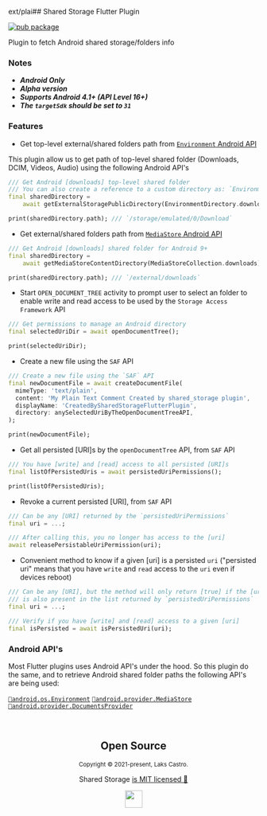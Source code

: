 ext/plai## Shared Storage Flutter Plugin

[![pub package](https://img.shields.io/pub/v/shared_storage.svg)](https://pub.dartlang.org/packages/shared_storage)

Plugin to fetch Android shared storage/folders info

### Notes

- _**Android Only**_
- _**Alpha version**_
- _**Supports Android 4.1+ (API Level 16+)**_
- _**The `targetSdk` should be set to `31`**_

### Features

- Get top-level external/shared folders path from [`Environment` Android API](https://developer.android.com/reference/android/os/Environment)

This plugin allow us to get path of top-level shared folder (Downloads, DCIM, Videos, Audio) using the following Android API's

```dart
/// Get Android [downloads] top-level shared folder
/// You can also create a reference to a custom directory as: `EnvironmentDirectory.custom('Custom Folder')`
final sharedDirectory =
    await getExternalStoragePublicDirectory(EnvironmentDirectory.downloads);

print(sharedDirectory.path); /// `/storage/emulated/0/Download`
```

- Get external/shared folders path from [`MediaStore` Android API](https://developer.android.com/training/data-storage/shared/media)

```dart
/// Get Android [downloads] shared folder for Android 9+
final sharedDirectory =
    await getMediaStoreContentDirectory(MediaStoreCollection.downloads);

print(sharedDirectory.path); /// `/external/downloads`
```

- Start `OPEN_DOCUMENT_TREE` activity to prompt user to select an folder to enable write and read access to be used by the `Storage Access Framework` API

```dart
/// Get permissions to manage an Android directory
final selectedUriDir = await openDocumentTree();

print(selectedUriDir);
```

- Create a new file using the `SAF` API

```dart
/// Create a new file using the `SAF` API
final newDocumentFile = await createDocumentFile(
  mimeType: 'text/plain',
  content: 'My Plain Text Comment Created by shared_storage plugin',
  displayName: 'CreatedBySharedStorageFlutterPlugin',
  directory: anySelectedUriByTheOpenDocumentTreeAPI,
);

print(newDocumentFile);
```

- Get all persisted [URI]s by the `openDocumentTree` API, from `SAF` API

```dart
/// You have [write] and [read] access to all persisted [URI]s
final listOfPersistedUris = await persistedUriPermissions();

print(listOfPersistedUris);
```

- Revoke a current persisted [URI], from `SAF` API

```dart
/// Can be any [URI] returned by the `persistedUriPermissions`
final uri = ...;

/// After calling this, you no longer has access to the [uri]
await releasePersistableUriPermission(uri);
```

- Convenient method to know if a given [uri] is a persisted `uri` ("persisted uri" means that you have `write` and `read` access to the `uri` even if devices reboot)

```dart
/// Can be any [URI], but the method will only return [true] if the [uri]
/// is also present in the list returned by `persistedUriPermissions`
final uri = ...;

/// Verify if you have [write] and [read] access to a given [uri]
final isPersisted = await isPersistedUri(uri);
```

### Android API's

Most Flutter plugins uses Android API's under the hood. So this plugin do the same, and to retrieve Android shared folder paths the following API's are being used:

[`🔗android.os.Environment`](https://developer.android.com/reference/android/os/Environment#summary) [`🔗android.provider.MediaStore`](https://developer.android.com/reference/android/provider/MediaStore#summary) [`🔗android.provider.DocumentsProvider`](https://developer.android.com/guide/topics/providers/document-provider)

<br>

<h2 align="center">
  Open Source
</h2>
<p align="center">
  <sub>Copyright © 2021-present, Laks Castro.</sub>
</p>
<p align="center">Shared Storage <a href="https://github.com/LaksCastro/shared-storage/blob/master/LICENSE.md">is MIT licensed 💖</a></p>
<p align="center">
  <img src="https://user-images.githubusercontent.com/51419598/141711483-9b0f9f2b-a46d-4de1-a15f-c6c99b552ef4.png" width="35" />
</p>
